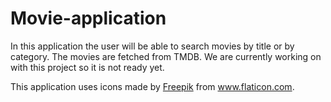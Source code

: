 # Movie-application
In this application the user will be able to search movies by title or by category. The movies are fetched from TMDB. 
We are currently working on with this project so it is not ready yet.

This application uses icons made by <a href="https://www.freepik.com" title="Freepik">Freepik</a> from <a href="https://www.flaticon.com/" title="Flaticon">www.flaticon.com</a>.
